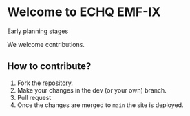 # Welcome to ECHQ EMF-IX

Early planning stages

We welcome contributions.

## How to contribute?

1. Fork the [repository](https://github.com/EMF-Hams/emf-ix). 
2. Make your changes in the dev (or your own) branch.
3. Pull request
4. Once the changes are merged to `main` the site is deployed.
